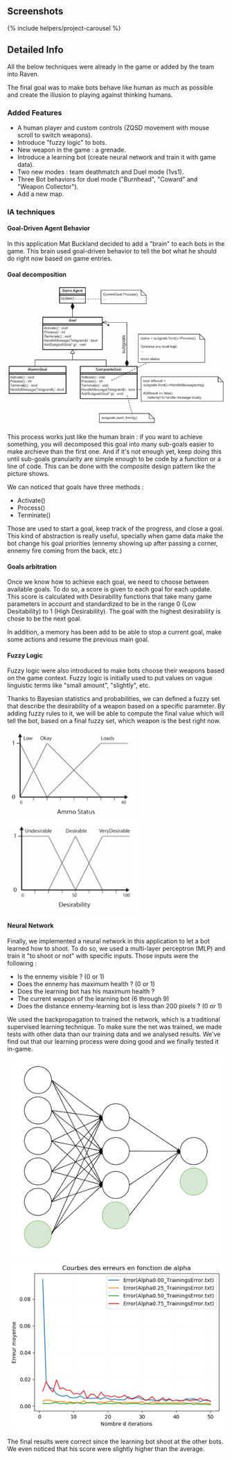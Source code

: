 <!---
Gregoire Boiron <gregoire.boiron@gmail.com>
Copyright (c) 2018 Gregoire Boiron  All Rights Reserved.
--->

Screenshots
--------------------
{% include helpers/project-carousel %}

Detailed Info
--------------------
All the below techniques were already in the game or added by the team into Raven.

The final goal was to make bots behave like human as much as possible and create the illusion to playing against thinking humans.

### Added Features
* A human player and custom controls (ZQSD movement with mouse scroll to switch weapons).
* Introduce "fuzzy logic" to bots.
* New weapon in the game : a grenade.
* Introduce a learning bot (create neural network and train it with game data).
* Two new modes : team deathmatch and Duel mode (1vs1).
* Three Bot behaviors for duel mode ("Burnhead", "Coward" and "Weapon Collector").
* Add a new map.

### IA techniques
#### Goal-Driven Agent Behavior
In this application Mat Buckland decided to add a "brain" to each bots in the game. 
This brain used goal-driven behavior to tell the bot what he should do right now based on game entries.

#### Goal decomposition
<img class="class-diagram" src="/assets/project-images/raven/goals-composite.png">

This process works just like the human brain : if you want to achieve something, you will decomposed this goal into many sub-goals easier to make archieve than the first one. 
And if it's not enough yet, keep doing this until sub-goals granularity are simple enough to be code by a function or a line of code. 
This can be done with the composite design pattern like the picture shows.

We can noticed that goals have three methods :
* Activate()
* Process()
* Terminate()

Those are used to start a goal, keep track of the progress, and close a goal. 
This kind of abstraction is really useful, specially when game data make the bot change his goal priorities (ennemy showing up after passing a corner, ennemy fire coming from the back, etc.)

#### Goals arbitration
Once we know how to achieve each goal, we need to choose between available goals. To do so, a score is given to each goal for each update. 
This score is calculated with Desirability functions that take many game parameters in account and standardized to be in the range 0 (Low Desitability) to 1 (High Desirability). 
The goal with the highest desirability is chose to be the next goal.

In addition, a memory has been add to be able to stop a current goal, make some actions and resume the previous main goal.

#### Fuzzy Logic
Fuzzy logic were also introduced to make bots choose their weapons based on the game context. 
Fuzzy logic is initially used to put values on vague linguistic terms like "small amount", "slightly", etc.

Thanks to Bayesian statistics and probabilities, we can defined a fuzzy set that describe the desirability of a weapon based on a specific parameter. 
By adding fuzzy rules to it, we will be able to compute the final value which will tell the bot, based on a final fuzzy set, which weapon is the best right now.

<div class="bloc-images">
    <img src="/assets/project-images/raven/ammo-fuzzy.png">
    <img src="/assets/project-images/raven/weapon-fuzzy.png">
</div>

#### Neural Network
Finally, we implemented a neural network in this application to let a bot learned how to shoot. 
To do so, we used a multi-layer perceptron (MLP) and train it "to shoot or not" with specific inputs. 
Those inputs were the following :
* Is the ennemy visible ? (0 or 1)
* Does the ennemy has maximum health ? (0 or 1)
* Does the learning bot has his maximum health ?
* The current weapon of the learning bot (6 through 9)
* Does the distance ennemy-learning bot is less than 200 pixels ? (0 or 1)

We used the backpropagation to trained the network, which is a traditional supervised learning technique. 
To make sure the net was trained, we made tests with other data than our training data and we analysed results. 
We've find out that our learning process were doing good and we finally tested it in-game.

<div class="bloc-images">
    <img src="/assets/project-images/raven/network.png">
    <img src="/assets/project-images/raven/results.png">
</div>

The final results were correct since the learning bot shoot at the other bots. 
We even noticed that his score were slightly higher than the average.
